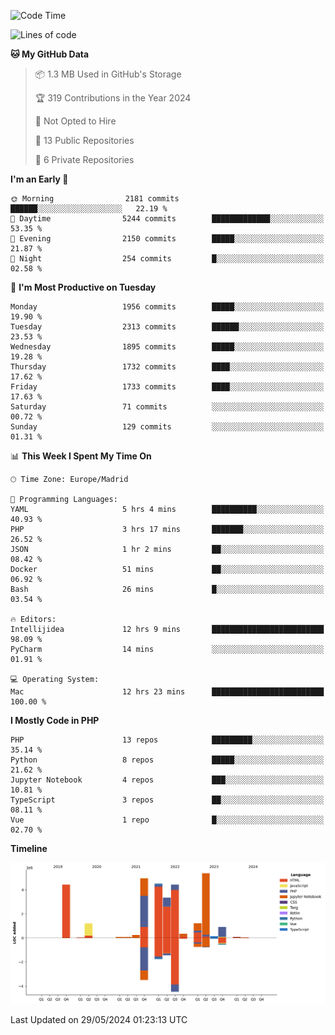 <!--START_SECTION:waka-->
![Code Time](http://img.shields.io/badge/Code%20Time-167%20hrs%205%20mins-blue)

![Lines of code](https://img.shields.io/badge/From%20Hello%20World%20I%27ve%20Written-31.3%20million%20lines%20of%20code-blue)

**🐱 My GitHub Data** 

> 📦 1.3 MB Used in GitHub's Storage 
 > 
> 🏆 319 Contributions in the Year 2024
 > 
> 🚫 Not Opted to Hire
 > 
> 📜 13 Public Repositories 
 > 
> 🔑 6 Private Repositories 
 > 
**I'm an Early 🐤** 

```text
🌞 Morning                2181 commits        ██████░░░░░░░░░░░░░░░░░░░   22.19 % 
🌆 Daytime                5244 commits        █████████████░░░░░░░░░░░░   53.35 % 
🌃 Evening                2150 commits        █████░░░░░░░░░░░░░░░░░░░░   21.87 % 
🌙 Night                  254 commits         █░░░░░░░░░░░░░░░░░░░░░░░░   02.58 % 
```
📅 **I'm Most Productive on Tuesday** 

```text
Monday                   1956 commits        █████░░░░░░░░░░░░░░░░░░░░   19.90 % 
Tuesday                  2313 commits        ██████░░░░░░░░░░░░░░░░░░░   23.53 % 
Wednesday                1895 commits        █████░░░░░░░░░░░░░░░░░░░░   19.28 % 
Thursday                 1732 commits        ████░░░░░░░░░░░░░░░░░░░░░   17.62 % 
Friday                   1733 commits        ████░░░░░░░░░░░░░░░░░░░░░   17.63 % 
Saturday                 71 commits          ░░░░░░░░░░░░░░░░░░░░░░░░░   00.72 % 
Sunday                   129 commits         ░░░░░░░░░░░░░░░░░░░░░░░░░   01.31 % 
```


📊 **This Week I Spent My Time On** 

```text
🕑︎ Time Zone: Europe/Madrid

💬 Programming Languages: 
YAML                     5 hrs 4 mins        ██████████░░░░░░░░░░░░░░░   40.93 % 
PHP                      3 hrs 17 mins       ███████░░░░░░░░░░░░░░░░░░   26.52 % 
JSON                     1 hr 2 mins         ██░░░░░░░░░░░░░░░░░░░░░░░   08.42 % 
Docker                   51 mins             ██░░░░░░░░░░░░░░░░░░░░░░░   06.92 % 
Bash                     26 mins             █░░░░░░░░░░░░░░░░░░░░░░░░   03.54 % 

🔥 Editors: 
Intellijidea             12 hrs 9 mins       █████████████████████████   98.09 % 
PyCharm                  14 mins             ░░░░░░░░░░░░░░░░░░░░░░░░░   01.91 % 

💻 Operating System: 
Mac                      12 hrs 23 mins      █████████████████████████   100.00 % 
```

**I Mostly Code in PHP** 

```text
PHP                      13 repos            █████████░░░░░░░░░░░░░░░░   35.14 % 
Python                   8 repos             █████░░░░░░░░░░░░░░░░░░░░   21.62 % 
Jupyter Notebook         4 repos             ███░░░░░░░░░░░░░░░░░░░░░░   10.81 % 
TypeScript               3 repos             ██░░░░░░░░░░░░░░░░░░░░░░░   08.11 % 
Vue                      1 repo              █░░░░░░░░░░░░░░░░░░░░░░░░   02.70 % 
```



**Timeline**

![Lines of Code chart](https://raw.githubusercontent.com/danisoronellas/danisoronellas/main/assets/bar_graph.png)


 Last Updated on 29/05/2024 01:23:13 UTC
<!--END_SECTION:waka-->

